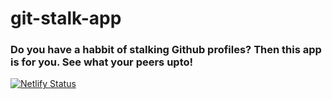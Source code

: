 # git-stalk-app
### Do you have a habbit of stalking Github profiles? Then this app is for you. See what your peers upto!
[![Netlify Status](https://api.netlify.com/api/v1/badges/e99ca18f-52f9-43ae-ac83-b03336d6d390/deploy-status)](https://app.netlify.com/sites/gitstalker/deploys)
